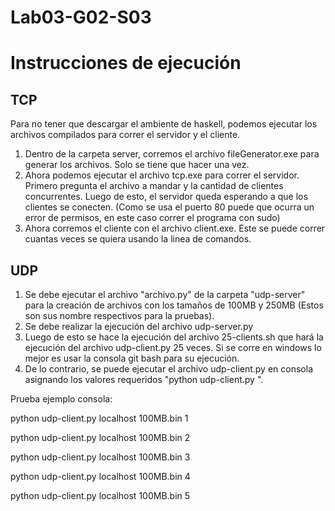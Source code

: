 # Lab03-G02-S03

# Instrucciones de ejecución
## TCP

Para no tener que descargar el ambiente de haskell, podemos ejecutar los archivos compilados para correr el servidor y el cliente.

1. Dentro de la carpeta server, corremos el archivo fileGenerator.exe para generar los archivos. Solo se tiene que hacer una vez.
2. Ahora podemos ejecutar el archivo tcp.exe para correr el servidor. Primero pregunta el archivo a mandar y la cantidad de clientes concurrentes. Luego de esto, el servidor queda esperando a que los clientes se conecten. (Como se usa el puerto 80 puede que ocurra un error de permisos, en este caso correr el programa con sudo)
3. Ahora corremos el cliente con el archivo client.exe. Este se puede correr cuantas veces se quiera usando la linea de comandos.

## UDP 
1. Se debe ejecutar el archivo "archivo.py" de la carpeta "udp-server" para la creación de archivos con los tamaños de 100MB y 250MB (Estos son sus nombre respectivos para la pruebas).
2. Se debe realizar la ejecución del archivo udp-server.py 
3. Luego de esto se hace la ejecución del archivo 25-clients.sh que hará la ejecución del archivo udp-client.py 25 veces. Si se corre en windows lo mejor es usar la consola git bash para su ejecución.
4. De lo contrario, se puede ejecutar el archivo udp-client.py en consola asignando los valores requeridos "python udp-client.py <IP> <filename> <numeroCliente>". 
 
  Prueba ejemplo consola:
 
  python udp-client.py localhost 100MB.bin 1 
 
  python udp-client.py localhost 100MB.bin 2 
 
  python udp-client.py localhost 100MB.bin 3 
 
  python udp-client.py localhost 100MB.bin 4 
 
  python udp-client.py localhost 100MB.bin 5 
